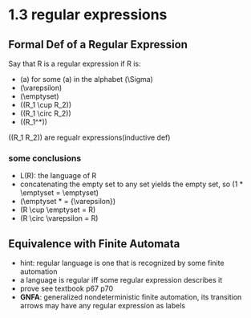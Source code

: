 # 1.3 regular expressions

## Formal Def of a Regular Expression
Say that R is a regular expression if R is:
- \(a\) for some \(a\) in the alphabet \(\Sigma\)
- \(\varepsilon\)
- \(\emptyset\)
- (\(R_1 \cup R_2\))
- (\(R_1 \circ R_2\))
- (\(R_1^*\))

(\(R_1 R_2\)) are regualr expressions(inductive def)
### some conclusions
- L(R): the language of R
- concatenating the empty set to any set yields the empty set, so \(1 * \emptyset = \emptyset\)
- \(\emptyset * = \{\varepsilon\}\)
- \(R \cup \emptyset = R\)
- \(R \circ \varepsilon = R\)

## Equivalence with Finite Automata
- hint: regular language is one that is recognized by some finite automation
- a language is regular iff some regular expression describes it
- prove see textbook p67 p70
- **GNFA**: generalized nondeterministic finite automation, its transition arrows may have any regular expression as labels


